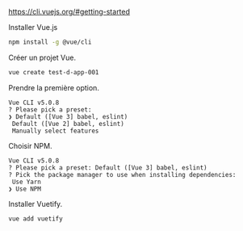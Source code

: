 https://cli.vuejs.org/#getting-started 

Installer Vue.js 
```bash
npm install -g @vue/cli
```

Créer un projet Vue. 
```bash
vue create test-d-app-001
```

Prendre la première option. 
```
Vue CLI v5.0.8  
? Please pick a preset:    
❯ Default ([Vue 3] babel, eslint)    
 Default ([Vue 2] babel, eslint)    
 Manually select features
```

Choisir NPM. 
```
Vue CLI v5.0.8  
? Please pick a preset: Default ([Vue 3] babel, eslint)  
? Pick the package manager to use when installing dependencies:    
 Use Yarn    
❯ Use NPM
```

Installer Vuetify. 
```bash
vue add vuetify
```